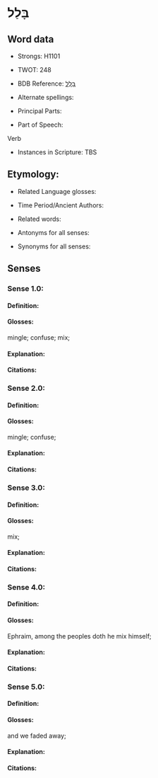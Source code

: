 # בָּלַל

<!-- Status: S2="NeedsEdits" -->
<!-- Lexica used for edits:   -->

## Word data

* Strongs: H1101

* TWOT: 248

* BDB Reference: [בָּלַל](rc://en/bdb/dict/b.bv.aa)

* Alternate spellings:

* Principal Parts:

* Part of Speech:

Verb

* Instances in Scripture: TBS

## Etymology:

* Related Language glosses:

* Time Period/Ancient Authors:

* Related words:

* Antonyms for all senses:

* Synonyms for all senses:

## Senses

### Sense 1.0:

#### Definition:

#### Glosses:

mingle; confuse; mix; 

#### Explanation:

#### Citations:



### Sense 2.0:

#### Definition:

#### Glosses:

mingle; confuse; 

#### Explanation:

#### Citations:



### Sense 3.0:

#### Definition:

#### Glosses:

mix; 

#### Explanation:

#### Citations:



### Sense 4.0:

#### Definition:

#### Glosses:

Ephraim, among the peoples doth he mix himself; 

#### Explanation:

#### Citations:



### Sense 5.0:

#### Definition:

#### Glosses:

and we faded away; 

#### Explanation:

#### Citations:




